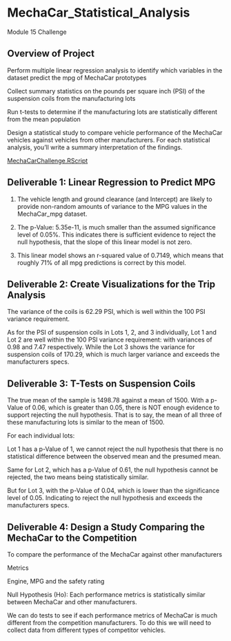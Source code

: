 # MechaCar_Statistical_Analysis

Module 15 Challenge


## Overview of Project

Perform multiple linear regression analysis to identify which variables in the dataset predict the mpg of MechaCar prototypes

Collect summary statistics on the pounds per square inch (PSI) of the suspension coils from the manufacturing lots

Run t-tests to determine if the manufacturing lots are statistically different from the mean population

Design a statistical study to compare vehicle performance of the MechaCar vehicles against vehicles from other manufacturers. For each statistical analysis, you’ll write a summary interpretation of the findings.


[MechaCarChallenge.RScript](MechaCarChallenge.RScript)


## Deliverable 1: Linear Regression to Predict MPG

1.	The vehicle length and ground clearance (and Intercept) are likely to provide non-random amounts of variance to the MPG values in the MechaCar_mpg dataset. 

2.	The p-Value: 5.35e-11, is much smaller than the assumed significance level of 0.05%. This indicates there is sufficient evidence to reject the null hypothesis, that the slope of this linear model is not zero.

3.	This linear model shows an r-squared value of 0.7149, which means that roughly 71% of all mpg predictions is correct by this model.


## Deliverable 2: Create Visualizations for the Trip Analysis

The variance of the coils is 62.29 PSI, which is well within the 100 PSI variance requirement.

As for the PSI of suspension coils in Lots 1, 2, and 3 individually, Lot 1 and Lot 2 are well within the 100 PSI variance requirement: with variances of 0.98 and 7.47 respectively. While the Lot 3 shows the variance for suspension coils of 170.29, which is much larger variance and exceeds the manufacturers specs.





## Deliverable 3: T-Tests on Suspension Coils

The true mean of the sample is 1498.78 against a mean of 1500. With a p-Value of 0.06, which is greater than 0.05, there is NOT enough evidence to support rejecting the null hypothesis. That is to say, the mean of all three of these manufacturing lots is similar to the mean of 1500.

For each individual lots:

Lot 1 has a p-Value of 1, we cannot reject the null hypothesis that there is no statistical difference between the observed mean and the presumed mean.

Same for Lot 2, which has a p-Value of 0.61, the null hypothesis cannot be rejected, the two means being statistically similar.

But for Lot 3, with the p-Value of 0.04, which is lower than the significance level of 0.05. Indicating to reject the null hypothesis and exceeds the manufacturers specs.


## Deliverable 4: Design a Study Comparing the MechaCar to the Competition

To compare the performance of the MechaCar against other manufacturers

Metrics

Engine, MPG and the safety rating

Null Hypothesis (Ho): Each performance metrics is statistically similar between MechaCar and other manufacturers.

We can do tests to see if each performance metrics of MechaCar is much different from the competition manufacturers. To do this we will need to collect data from different types of competitor vehicles.

